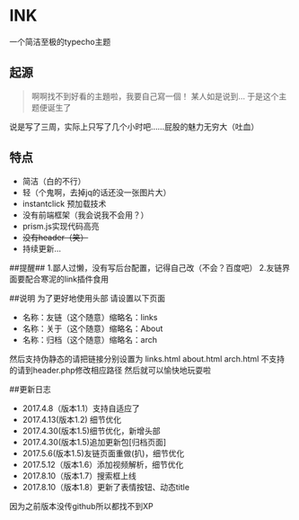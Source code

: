 # INK
一个简洁至极的typecho主题

## 起源
 > 啊啊找不到好看的主題啦，我要自己寫一個！
某人如是说到…
于是这个主题便诞生了

说是写了三周，实际上只写了几个小时吧……屁股的魅力无穷大（吐血）

## 特点
 - 简洁（白的不行）
 - 轻（个鬼啊，去掉jq的话还没一张图片大）
 - instantclick 预加载技术
 - 没有前端框架（我会说我不会用？）
 - prism.js实现代码高亮
 - ~~没有header（笑）~~
 - 持续更新…

 ##提醒##
1.鄙人过懒，没有写后台配置，记得自己改（不会？百度吧）
2.友链界面要配合寒泥的link插件食用

##说明
为了更好地使用头部
请设置以下页面
 - 名称：友链（这个随意）缩略名：links
 - 名称：关于（这个随意）缩略名：About
 - 名称：归档（这个随意）缩略名：arch

然后支持伪静态的请把链接分别设置为
links.html   about.html   arch.html
不支持的请到header.php修改相应路径
然后就可以愉快地玩耍啦

##更新日志
 - 2017.4.8（版本1.1）支持自适应了
 - 2017.4.13(版本1.2) 细节优化
 - 2017.4.30(版本1.5)细节优化，新增头部
 - 2017.4.30(版本1.5)追加更新包[归档页面]
 - 2017.5.6(版本1.5)友链页面重做(扒)，细节优化
 - 2017.5.12（版本1.6）添加视频解析，细节优化
 - 2017.8.10（版本1.7）搜索框上线
 - 2017.8.10（版本1.8）更新了表情按钮、动态title

 因为之前版本没传github所以都找不到XP
